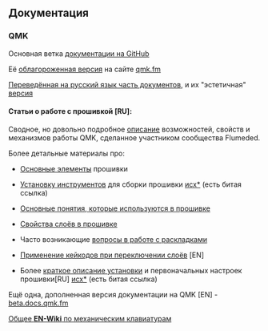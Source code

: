 ## Документация 

### QMK

Основная ветка [документации на GitHub](https://github.com/qmk/qmk_firmware/tree/master/docs/)

Её [облагороженная версия](https://docs.qmk.fm/) на сайте [qmk.fm](https://qmk.fm/)

[Переведённая на русский язык часть документов](https://github.com/qmk/qmk_firmware/tree/master/docs/ru-ru), и их "эстетичная" [версия](https://docs.qmk.fm/#/ru-ru/)

#### Статьи о работе с прошивкой [RU]:

Сводное, но довольно подробное [описание](https://github.com/Flumeded/ru_mech/blob/master/docs/QMK.md) возможностей, свойств и механизмов работы QMK, сделанное участником сообщества Flumeded.  

Более детальные материалы про:  

- [Основные элементы](https://github.com/qmk/qmk_firmware/blob/master/docs/ru-ru/getting_started_introduction.md) прошивки
- [Установку инструментов](https://docs.qmk.fm/#/ru-ru/getting_started_build_tools) для сборки прошивки  [исх*](https://github.com/qmk/qmk_firmware/blob/master/docs/ru-ru/getting_started_build_tools.md) (есть битая ссылка)
  
- [Основные понятия, которые используются в прошивке](https://golos.id/ru--kompxyutery/@irronyx/3-ponyatiinye-sosny-klaviaturnykh-proshivok)  
- [Свойства слоёв в прошивке](https://github.com/oleg-rnd/qmk_firmware/blob/master/docs/ru-ru/feature_layers.md)  
- Часто возникающие [вопросы в работе с раскладками](https://github.com/oleg-rnd/qmk_firmware/blob/master/docs/ru-ru/faq_keymap.md)

- [Применение кейкодов при переключении слоёв](https://docs.qmk.fm/#/feature_advanced_keycodes?id=switching-and-toggling-layers) [EN] 
- Более [краткое описание установки](https://docs.qmk.fm/#/ru-ru/newbs_getting_started) и первоначальных настроек прошивки[RU]   [исх*](https://github.com/qmk/qmk_firmware/blob/master/docs/ru-ru/newbs_getting_started.md)  (есть битая ссылка)


Ещё одна, дополненная версия документации на QMK [EN] - [beta.docs.qmk.fm](https://beta.docs.qmk.fm/)  

[Общее **EN-Wiki** по механическим клавиатурам](https://deskthority.net/wiki/Main_Page)  


